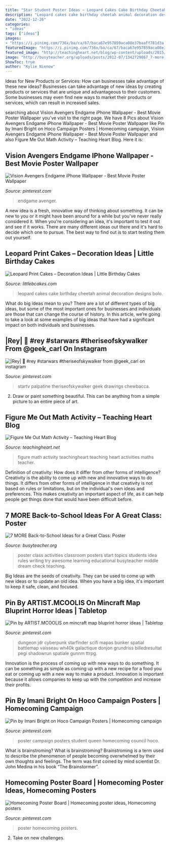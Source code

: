 ```yaml
---
title: "Star Student Poster Ideas ~ Leopard Cakes Cake Birthday Cheetah Animal Decoration Designs Bolo"
description: "Leopard cakes cake birthday cheetah animal decoration designs bolo"
date: "2022-12-26"
categories:
- "ideas"
tags: ["ideas"]
images:
- "https://i.pinimg.com/736x/ba/ca/67/baca67e957859aca08e37baaff781d3a.jpg"
featuredImage: "https://i.pinimg.com/736x/ba/ca/67/baca67e957859aca08e37baaff781d3a.jpg"
featured_image: "http://teachingheart.net/blog/wp-content/uploads/2015/06/wpid-20150521_132808-e1434543988547.jpg"
image: "http://busyteacher.org/uploads/posts/2012-07/1342729867_7-more-back2school-poster-web.jpg"
ShowToc: true
author: "Kylie Nienow"
---
```



Ideas for New Products or Services: How can businesses take advantage of these new ideas?
Businesses can take advantage of new ideas by creating products or services that are unique and advantageous to their customers. Some businesses may even find new ways to market their products or services, which can result in increased sales.

	

		
searching about Vision Avengers Endgame iPhone Wallpaper - Best Movie Poster Wallpaper you've visit to the right page. We have 8 Pics about Vision Avengers Endgame iPhone Wallpaper - Best Movie Poster Wallpaper like Pin by Imani Bright on Hoco Campaign Posters | Homecoming campaign, Vision Avengers Endgame iPhone Wallpaper - Best Movie Poster Wallpaper and also Figure Me Out Math Activity – Teaching Heart Blog. Here it is:
		
    
## Vision Avengers Endgame IPhone Wallpaper - Best Movie Poster Wallpaper

<img loading=lazy src="https://i.pinimg.com/736x/e7/2c/b4/e72cb4f83e2fbe9db6e16709b403ab80.jpg" onerror="this.onerror=null;this.src='https://tse3.mm.bing.net/th?id=OIP.1hX-MNxS82OGuYaXIOssfQHaNK&amp;pid=15.1';" alt="Vision Avengers Endgame iPhone Wallpaper - Best Movie Poster Wallpaper">

_Source: pinterest.com_

>endgame avenger. 

	

A new idea is a fresh, innovative way of thinking about something. It can be new to you or it might have been around for a while but you've never really considered it. When you're considering an idea, it's important to test it out and see if it works. There are many different ideas out there and it's hard to decide which one to pursue. The best way to find out is to start testing them out yourself.

    
## Leopard Print Cakes – Decoration Ideas | Little Birthday Cakes

<img loading=lazy src="http://www.littlebcakes.com/wp-content/uploads/2014/02/Leopard-Print-Cake-Ideas.jpg" onerror="this.onerror=null;this.src='https://tse1.mm.bing.net/th?id=OIP.g_2jRshugm6qVp9RAZptXAHaJ4&amp;pid=15.1';" alt="Leopard Print Cakes – Decoration Ideas | Little Birthday Cakes">

_Source: littlebcakes.com_

>leopard cakes cake birthday cheetah animal decoration designs bolo. 

	

What do big ideas mean to you?
There are a lot of different types of big ideas, but some of the most important ones for businesses and individuals are those that can change the course of history. In this article, we’re going to take a look at some examples of big ideas that have had a significant impact on both individuals and businesses.

    
## |Rey| 🌻 #rey #starwars #theriseofskywalker From @geek_carl On Instagram

<img loading=lazy src="https://i.pinimg.com/736x/90/78/50/90785018851e7ffc344f310a61fab850.jpg" onerror="this.onerror=null;this.src='https://tse3.mm.bing.net/th?id=OIP.5YxATYrxI5FdgWu59lr-FAHaNJ&amp;pid=15.1';" alt="|Rey| 🌻 #rey #starwars #theriseofskywalker from @geek_carl on instagram">

_Source: pinterest.com_

>startv palpatine theriseofskywalker geek drawings chewbacca. 

	

2. Draw or paint something beautiful. This can be anything from a simple picture to an entire piece of art.

    
## Figure Me Out Math Activity – Teaching Heart Blog

<img loading=lazy src="http://teachingheart.net/blog/wp-content/uploads/2015/06/wpid-20150521_132808-e1434543988547.jpg" onerror="this.onerror=null;this.src='https://tse2.mm.bing.net/th?id=OIP.3aUussu2KLW2FtllJg1uQQHaNK&amp;pid=15.1';" alt="Figure Me Out Math Activity – Teaching Heart Blog">

_Source: teachingheart.net_

>figure math activity teachingheart teaching heart activities maths teacher. 

	

Definition of creativity: How does it differ from other forms of intelligence?
Creativity is the ability to come up with new and innovative ways to do things. It differs from other forms of intelligence in that creativity is not based on rules or limitations, but on the individual's own ideas and preferences. This makes creativity an important aspect of life, as it can help people get things done that would have been difficult before.

    
## 7 MORE Back-to-School Ideas For A Great Class: Poster

<img loading=lazy src="http://busyteacher.org/uploads/posts/2012-07/1342729867_7-more-back2school-poster-web.jpg" onerror="this.onerror=null;this.src='https://tse1.mm.bing.net/th?id=OIP.uw90uDGip7M2SaTFEyrDuQHaKe&amp;pid=15.1';" alt="7 MORE Back-to-School Ideas for a Great Class: Poster">

_Source: busyteacher.org_

>poster class activities classroom posters start topics students idea rules writing try awesome learning educational busyteacher middle dream check teaching. 

	

Big Ideas are the seeds of creativity. They can be used to come up with new ideas or to update an old idea. When you have a big idea, it's important to keep it safe, clean, and focused.

    
## Pin By ARTIST.MCOOLIS On Mincraft Map Bluprint Horror Ideas | Tabletop

<img loading=lazy src="https://i.pinimg.com/736x/ba/ca/67/baca67e957859aca08e37baaff781d3a.jpg" onerror="this.onerror=null;this.src='https://tse3.mm.bing.net/th?id=OIP.WG6khz8v44txWHxHdOq5DgHaJ3&amp;pid=15.1';" alt="Pin by ARTIST.MCOOLIS on mincraft map bluprint horror ideas | Tabletop">

_Source: pinterest.com_

>dungeon jdr cyberpunk starfinder scifi mapas bunker spatial battlemap vaisseau wh40k galactique donjon grundriss billedresultat pegi shadowrun spatiale gunnm ttrpg. 

	

Innovation is the process of coming up with new ways to do something. It can be something as simple as coming up with a new recipe for a food you eat or coming up with a new way to make a product. Innovation is important because it allows companies to keep up with the competition and increase their profits.

    
## Pin By Imani Bright On Hoco Campaign Posters | Homecoming Campaign

<img loading=lazy src="https://i.pinimg.com/736x/68/b2/b0/68b2b0c3bc79873cb4f09aaccd03b8f5--campaign-posters.jpg" onerror="this.onerror=null;this.src='https://tse2.mm.bing.net/th?id=OIP.e16s5p5YMIsu7Io56pRr8wHaNK&amp;pid=15.1';" alt="Pin by Imani Bright on Hoco Campaign Posters | Homecoming campaign">

_Source: pinterest.com_

>poster campaign posters student queen homecoming council hoco. 

	

What is brainstroming?
What is brainstroming? Brainstroming is a term used to describe the phenomenon of people becoming overwhelmed by their own thoughts and feelings. The term was first coined by mind scientist Dr. John Medina in his book “The Brainstormer”.

    
## Homecoming Poster Board | Homecoming Poster Ideas, Homecoming Posters

<img loading=lazy src="https://i.pinimg.com/736x/10/3b/75/103b75ff1d9bf01859144582f8a2be71.jpg" onerror="this.onerror=null;this.src='https://tse2.mm.bing.net/th?id=OIP.fNSQ3fSEgsz945CI4M48UAHaJ3&amp;pid=15.1';" alt="Homecoming Poster Board | Homecoming poster ideas, Homecoming posters">

_Source: pinterest.com_

>poster homecoming posters. 

	

2. Take on new challenges.

